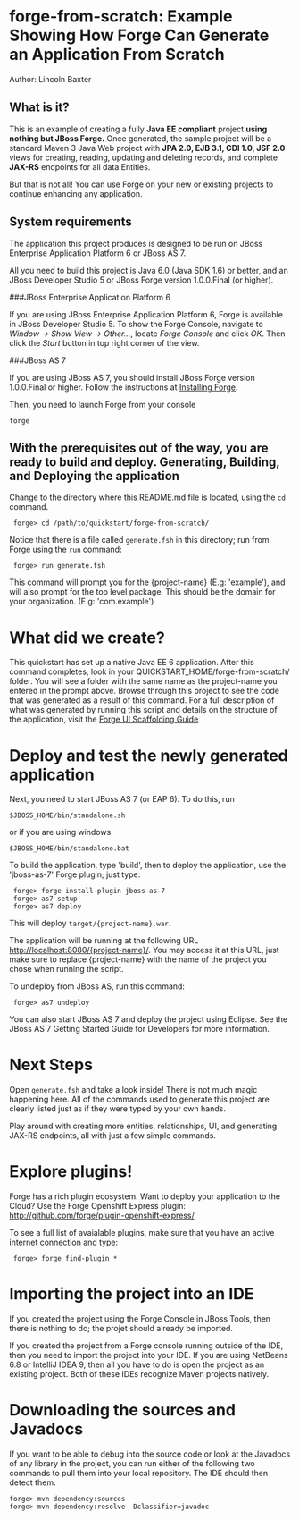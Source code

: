 forge-from-scratch: Example Showing How Forge Can Generate an Application From Scratch
======================================================================================
Author: Lincoln Baxter

What is it?
-----------

This is an example of creating a fully **Java EE compliant** project **using nothing
but JBoss Forge.** Once generated, the sample project will be a standard Maven 3
Java Web project with **JPA 2.0, EJB 3.1, CDI 1.0, JSF 2.0** views for creating, reading, updating
and deleting records, and complete **JAX-RS** endpoints for all data Entities.

But that is not all! You can use Forge on your new or existing projects
to continue enhancing any application.

System requirements
-------------------

The application this project produces is designed to be run on JBoss Enterprise Application Platform 6 or JBoss AS 7.

All you need to build this project is Java 6.0 (Java SDK 1.6) or better, and an JBoss Developer Studio 5 or JBoss Forge version 1.0.0.Final (or higher).

###JBoss Enterprise Application Platform 6

If you are using JBoss Enterprise Application Platform 6, Forge is available in JBoss Developer Studio 5. To show the Forge Console, navigate to _Window -> Show View -> Other…_, locate _Forge Console_ and click _OK_. Then click the _Start_ button in top right corner of the view.

###JBoss AS 7

If you are using JBoss AS 7, you should install JBoss Forge version 1.0.0.Final or higher. Follow the instructions at [Installing Forge](https://docs.jboss.org/author/display/FORGE/Installation).

Then, you need to launch Forge from your console

    forge
 
With the prerequisites out of the way, you are ready to build and deploy. 
Generating, Building, and Deploying the application
-------------------------

Change to the directory where this README.md file is located, using the `cd` command.

     forge> cd /path/to/quickstart/forge-from-scratch/

Notice that there is a file called `generate.fsh` in this directory; run from Forge
using the `run` command:

     forge> run generate.fsh

This command will prompt you for the {project-name} (E.g: 'example'),
and will also prompt for the top level package. This should be the domain for your
organization. (E.g: 'com.example')

What did we create?
========================
This quickstart has set up a native Java EE 6 application. After this command completes, look in your 
QUICKSTART_HOME/forge-from-scratch/ folder. You will see a folder with the same name as the project-name 
you entered in the prompt above. Browse through this project to see the code that was generated as a result of this command. 
For a full description of what was generated by running this script and details on the structure of the application, 
visit the [Forge UI Scaffolding Guide](https://docs.jboss.org/author/display/FORGE/UI+Scaffolding)

Deploy and test the newly generated application
===============================================
Next, you need to start JBoss AS 7 (or EAP 6). To do this, run
  
    $JBOSS_HOME/bin/standalone.sh
  
or if you are using windows
 
    $JBOSS_HOME/bin/standalone.bat

To build the application, type 'build', then to deploy the application, use the 
'jboss-as-7' Forge plugin; just type:

     forge> forge install-plugin jboss-as-7
	 forge> as7 setup
	 forge> as7 deploy

This will deploy `target/{project-name}.war`.
 
The application will be running at the following URL <http://localhost:8080/{project-name}/>.
You may access it at this URL, just make sure to replace {project-name} with the name of the
project you chose when running the script.

To undeploy from JBoss AS, run this command:

     forge> as7 undeploy

You can also start JBoss AS 7 and deploy the project using Eclipse. See the JBoss AS 7
Getting Started Guide for Developers for more information.

 
Next Steps
============================
Open `generate.fsh` and take a look inside! There is not much magic happening here. All of the
commands used to generate this project are clearly listed just as if they were typed by your
own hands.

Play around with creating more entities, relationships, UI, and generating JAX-RS endpoints,
all with just a few simple commands.

Explore plugins! 
================
Forge has a rich plugin ecosystem. Want to deploy your application to the Cloud?
Use the Forge Openshift Express plugin: http://github.com/forge/plugin-openshift-express/

To see a full list of avaialable plugins, make sure that you have an active internet connection and type:

     forge> forge find-plugin *

Importing the project into an IDE
=================================

If you created the project using the Forge Console in JBoss Tools, then there is 
nothing to do; the projet should already be imported.

If you created the project from a Forge console running outside of the IDE, then
you need to import the project into your IDE. If you are using NetBeans 6.8 or
IntelliJ IDEA 9, then all you have to do is open the project as an existing
project. Both of these IDEs recognize Maven projects natively.

Downloading the sources and Javadocs
====================================

If you want to be able to debug into the source code or look at the Javadocs
of any library in the project, you can run either of the following two
commands to pull them into your local repository. The IDE should then detect
them.

    forge> mvn dependency:sources
    forge> mvn dependency:resolve -Dclassifier=javadoc
